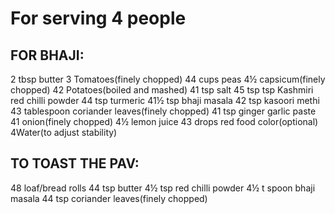 # For serving 4 people
## FOR BHAJI:
2 tbsp butter
3 Tomatoes(finely chopped)
44 cups peas
4½ capsicum(finely chopped)
42 Potatoes(boiled and mashed)
41 tsp salt
45 tsp tsp Kashmiri red chilli powder
44 tsp turmeric
41½ tsp bhaji masala
42 tsp kasoori methi
43 tablespoon coriander leaves(finely chopped)
41 tsp ginger garlic paste
41 onion(finely chopped)
4½ lemon juice
43 drops red food color(optional)
4Water(to adjust stability)
## TO TOAST THE PAV:
48 loaf/bread rolls
44 tsp butter
4½ tsp red chilli powder
4½ t spoon bhaji masala
44 tsp coriander leaves(finely chopped)